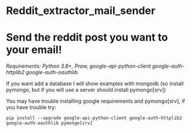 # Reddit_extractor_mail_sender

Send the reddit post you want to your email!
=============================================

*Requirements: Python 3.8+, Praw, google-api-python-client google-auth-httplib2 google-auth-oauthlib*

If you want add a database I will show examples with mongodb (so install pymongo, but if you will use a server should install pymongo[srv])

You may have trouble installing google requirements and pymongo[srv], if you have trouble try:

`
pip install --upgrade google-api-python-client google-auth-httplib2 google-auth-oauthlib pymongo[srv]
`
